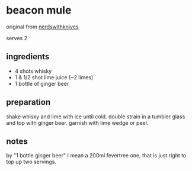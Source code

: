 # beacon mule

original from [nerdswithknives](https://www.nerdswithknives.com/beacon-mule-bourbon-ginger-beer-cocktail/)

serves 2

## ingredients

- 4 shots whisky
- 1 & 1/2 shot lime juice (~2 limes)
- 1 bottle of ginger beer

## preparation

shake whisky and lime with ice until cold. double strain in a tumbler glass and top with ginger beer. garnish with lime wedge or peel.

## notes

by "1 bottle ginger beer" I mean a 200ml fevertree one, that is just right to top up two servings.